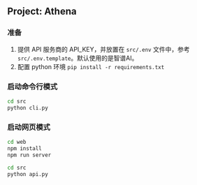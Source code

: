 ## Project: Athena

### 准备

1. 提供 API 服务商的 API_KEY，并放置在 `src/.env` 文件中，参考 `src/.env.template`。默认使用的是智谱AI。
2. 配置 python 环境 `pip install -r requirements.txt`


### 启动命令行模式

```bash
cd src
python cli.py
```

### 启动网页模式

```bash
cd web
npm install
npm run server

cd src
python api.py
```

